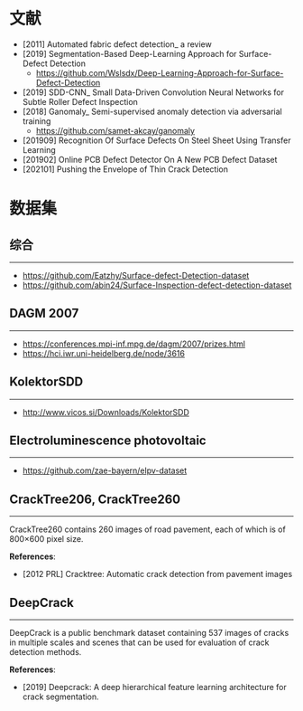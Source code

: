 # 文献
- [2011] Automated fabric defect detection_ a review
- [2019] Segmentation-Based Deep-Learning Approach for Surface-Defect Detection
    - https://github.com/Wslsdx/Deep-Learning-Approach-for-Surface-Defect-Detection
- [2019] SDD-CNN_ Small Data-Driven Convolution Neural Networks for Subtle Roller Defect Inspection
- [2018] Ganomaly_ Semi-supervised anomaly detection via adversarial training
    - https://github.com/samet-akcay/ganomaly
- [201909] Recognition Of Surface Defects On Steel Sheet Using Transfer Learning
- [201902] Online PCB Defect Detector On A New PCB Defect Dataset
- [202101] Pushing the Envelope of Thin Crack Detection


# 数据集

## 综合
---
- https://github.com/Eatzhy/Surface-defect-Detection-dataset
- https://github.com/abin24/Surface-Inspection-defect-detection-dataset

## DAGM 2007
---
- https://conferences.mpi-inf.mpg.de/dagm/2007/prizes.html
- https://hci.iwr.uni-heidelberg.de/node/3616

## KolektorSDD
---
- http://www.vicos.si/Downloads/KolektorSDD

## Electroluminescence photovoltaic 
---
- https://github.com/zae-bayern/elpv-dataset

## CrackTree206, CrackTree260
---
CrackTree260 contains 260 images of road pavement, each of which is of 800×600 pixel size.

**References**:
- [2012 PRL] Cracktree: Automatic crack detection from pavement images

## DeepCrack
----
DeepCrack is a public benchmark dataset containing 537 images of cracks in multiple scales and scenes that can be used for evaluation of crack detection methods.

**References**:
- [2019] Deepcrack: A deep hierarchical feature learning architecture for crack segmentation.

